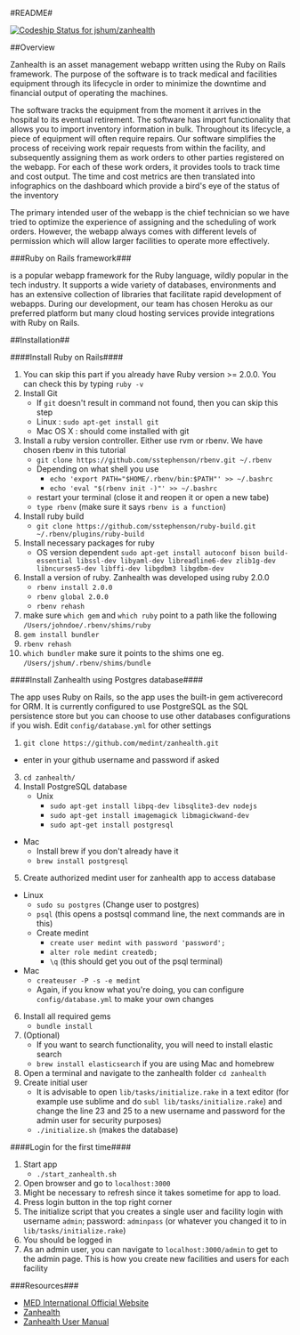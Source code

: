 #README#

[ ![Codeship Status for jshum/zanhealth](https://www.codeship.io/projects/8ae7f2a0-a264-0131-463c-7af97f1694a8/status?branch=master)](https://www.codeship.io/projects/18452)

##Overview

Zanhealth is an asset management webapp written using the Ruby on Rails framework. The purpose of the software is to track medical and facilities equipment through its lifecycle in order to minimize the downtime and financial output of operating the machines. 

The software tracks the equipment from the moment it arrives in the hospital to its eventual retirement. The software has import functionality that allows you to import inventory information in bulk. Throughout its lifecycle, a piece of equipment will often require repairs. Our software simplifies the process of receiving work repair requests from within the facility, and subsequently assigning them as work orders to other parties registered on the webapp. For each of these work orders, it provides tools to track time and cost output. The time and cost metrics are then translated into infographics on the dashboard which provide a bird's eye of the status of the inventory

The primary intended user of the webapp is the chief technician so we have tried to optimize the experience of assigning and the scheduling of work orders. However, the webapp always comes with different levels of permission which will allow larger facilities to operate more effectively.


###Ruby on Rails framework###

is a popular webapp framework for the Ruby language, wildly popular in the tech industry. It supports a wide variety of databases, environments and has an extensive collection of libraries that facilitate rapid development of webapps. During our development, our team has chosen Heroku as our preferred platform but many cloud hosting services provide integrations with Ruby on Rails.



##Installation##

####Install Ruby on Rails####



1. You can skip this part if you already have Ruby version >= 2.0.0. You can check this by typing ```ruby -v```
1. Install Git
	* If ```git``` doesn't result in command not found, then you can skip this step
	* Linux : ```sudo apt-get install git```
	* Mac OS X : should come installed with git
2. Install a ruby version controller. Either use rvm or rbenv. We have chosen rbenv in this tutorial
	* ```git clone https://github.com/sstephenson/rbenv.git ~/.rbenv```
	* Depending on what shell you use
		* ```echo 'export PATH="$HOME/.rbenv/bin:$PATH"' >> ~/.bashrc```
		* ```echo 'eval "$(rbenv init -)"' >> ~/.bashrc```
	*  restart your terminal (close it and reopen it or open a new tabe)
	*  ```type rbenv``` (make sure it says ```rbenv is a function```)
3. Install ruby build
	* ```git clone https://github.com/sstephenson/ruby-build.git ~/.rbenv/plugins/ruby-build```
4. Install necessary packages for ruby
	* OS version dependent ```sudo apt-get install autoconf bison build-essential libssl-dev libyaml-dev libreadline6-dev zlib1g-dev libncurses5-dev libffi-dev libgdbm3 libgdbm-dev```
9. Install a version of ruby. Zanhealth was developed using ruby 2.0.0
	* ```rbenv install 2.0.0```
	* ```rbenv global 2.0.0```
	* ```rbenv rehash```
12. make sure ```which gem``` and ```which ruby``` point to a path like the following ```/Users/johndoe/.rbenv/shims/ruby```
13. ```gem install bundler```
14. ```rbenv rehash```
15. ```which bundler``` make sure it points to the shims one eg. ```/Users/jshum/.rbenv/shims/bundle```


####Install Zanhealth using Postgres database####

The app uses Ruby on Rails, so the app uses the built-in gem activerecord for ORM. It is currently configured to use PostgreSQL as the SQL persistence store but you can choose to use other databases configurations if you wish. Edit `config/database.yml` for other settings

1. ```git clone https://github.com/medint/zanhealth.git```
  * enter in your github username and password if asked
3. ```cd zanhealth/```
4. Install PostgreSQL database
	* Unix
		* ```sudo apt-get install libpq-dev libsqlite3-dev nodejs ```
		* ```sudo apt-get install imagemagick libmagickwand-dev```
		* ```sudo apt-get install postgresql```
  * Mac
    * Install brew if you don't already have it
    * ```brew install postgresql```
5. Create authorized medint user for zanhealth app to access database
  * Linux
    * ```sudo su postgres``` (Change user to postgres)
    * ```psql``` (this opens a postsql command line, the next commands are in this)
    * Create medint
      * ```create user medint with password 'password';```
      * ```alter role medint createdb;```
      * ```\q``` (this should get you out of the psql terminal)
  * Mac
    * ```createuser -P -s -e medint```
	* Again, if you know what you're doing, you can configure `config/database.yml` to make your own changes
6. Install all required gems
	* ```bundle install```
7. (Optional)
	* If you want to search functionality, you will need to install elastic search
	* ```brew install elasticsearch``` if you are using Mac and homebrew
8. Open a terminal and navigate to the zanhealth folder ```cd zanhealth```
9. Create initial user
	* It is advisable to open ```lib/tasks/initialize.rake``` in a text editor (for example use sublime and do ```subl lib/tasks/initialize.rake```) and change the line 23 and 25 to a new username and password for the admin user for security purposes)
	* ```./initialize.sh``` (makes the database)

####Login for the first time####

1. Start app
	* ```./start_zanhealth.sh```
2. Open browser and go to ```localhost:3000```
3. Might be necessary to refresh since it takes sometime for app to load.
4. Press login button in the top right corner
5. The initialize script that you  creates a single user and facility
login with username ```admin```; password: ```adminpass``` (or whatever you changed it to in ```lib/tasks/initialize.rake```)
6. You should be logged in
7. As an admin user, you can navigate to ```localhost:3000/admin``` to get to the admin page. This is how you create new facilities and users for each facility


###Resources###
 
* [MED International Official Website](http://medinternational-us.org)
* [Zanhealth](http://zanhealth.co) 
* [Zanhealth User Manual](http://medint.github.io/zanhealth-manual/)

